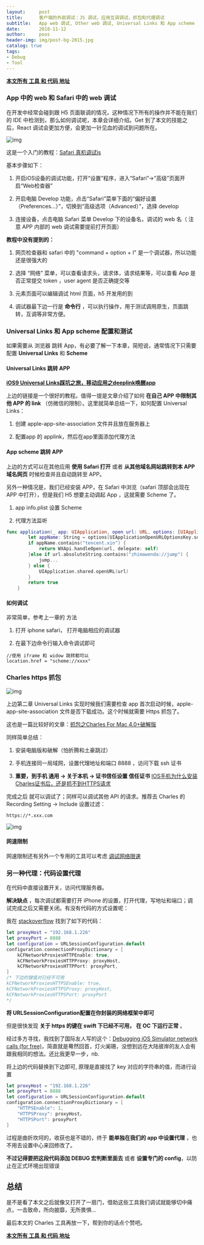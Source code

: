 ```yaml
---
layout:     post
title:      客户端的外部调试：JS 调试，应用互调调试，抓包和代理调试
subtitle:   App web 调试, Other web 调试, Universal Links 和 App scheme 配置和测试, Charles https 抓包 和 代码中设置 https Proxy
date:       2018-11-12
author:     poos
header-img: img/post-bg-2015.jpg
catalog: true
tags:
- Debug
- Tool
---
```


**[本文所有 工具 和 代码 地址](https://github.com/poos/BlogDemo)**

### App 中的 web 和 Safari 中的 web 调试

在开发中经常会碰到跟 H5 页面联调的情况，这种情况下所有的操作并不能在我们的 IDE 中检测到，那么如何调试呢，本章会详细介绍。Get 到了本文的技能之后，React 调试会更加方便，会更加一针见血的调试到问题所在。

![img](https://upload-images.jianshu.io/upload_images/2363263-9b5f0e4ce311e25b.jpg)

这是一个入门的教程：[Safari 真机调试js](https://www.jianshu.com/p/ed4b1bfb57dc)

基本步骤如下：

1. 开启iOS设备的调试功能，打开“设置”程序，进入“Safari”->“高级”页面开启“Web检查器”

2. 开启电脑 Develop 功能，点击“Safari”菜单下面的“偏好设置（Preferences...）”，切换到“高级选项（Advanced）”，选择 develop

3. 连接设备，点击电脑 Safari 菜单 Develop 下的设备名，调试的 web 名（ 注意 APP 内部的 web 调试需要提前打开页面）

**教程中没有提到的：**

1. 网页检查器和 safari 中的 "command + option + I" 是一个调试器，所以功能还是很强大的

2. 选择 “网络” 菜单，可以查看请求头，请求体，请求结果等，可以查看 App 是否正常提交 token ，user agent 是否正确提交等

3. 元素页面可以编辑调试 html 页面，h5 开发用的到

4. 调试器最下边一行是 **命令行** ，可以执行操作，用于测试调用原生，页面跳转，互调等非常方便。


### Universal Links 和 App scheme 配置和测试

如果需要从 浏览器 跳转 App，有必要了解一下本章，简短说，通常情况下只需要配置 **Universal Links** 和 **Scheme**

#### Universal Links 跳转 APP

**[iOS9 Universal Links踩坑之旅，移动应用之deeplink唤醒app](https://www.jianshu.com/p/77b530f0c67b)**

上边的链接是一个很好的教程。值得一提是文章介绍了如何 **在自己 APP 中限制其他 APP 的 link** （仿微信的限制）。这里就简单总结一下，如何配置 Universal Links：

1. 创建 apple-app-site-association 文件并且放在服务器上

2. 配置app 的 applink，然后在app里面添加代理方法

#### App scheme 跳转 APP

上边的方式可以在其他应用 **使用 Safari 打开** 或者 **从其他域名网站跳转到本 APP 域名网页** 时候检查并且自动跳转至 APP。

另外一种情况是，我们已经安装 APP，在 Safari 中浏览（safari 顶部会出现在 APP 中打开），但是我们 H5 想要主动调起 App ，这就需要 Scheme 了。

1. app info.plist 设置 Scheme

2. 代理方法监听

```swift
func application(_ app: UIApplication, open url: URL, options: [UIApplicationOpenURLOptionsKey: Any] = [:]) -> Bool {
        let appName: String = options[UIApplicationOpenURLOptionsKey.sourceApplication] as! String
        if appName.contains("tencent.xin") {
            return WXApi.handleOpen(url, delegate: self)
        }else if url.absoluteString.contains("zhimawenda://jump") {
            jump...
        } else {
            UIApplication.shared.openURL(url)
        }
        return true
    }
```

#### 如何调试

非常简单，参考上一章的 方法

1. 打开 iphone safari， 打开电脑相应的调试器

2. 在最下边命令行输入命令调试即可

```
//使用 iframe 和 widow 跳转都可以
location.href = "scheme://xxxx"
```

### Charles https 抓包

![img](https://upload-images.jianshu.io/upload_images/2469183-c422573ff7075723.png?imageMogr2/auto-orient/)

上边第二章 Universal Links 实现时候我们需要检查 app 首次启动时候，apple-app-site-association 文件是否下载成功。这个时候就需要 Https 抓包了。

这也是一篇比较好的文章：[抓包之Charles For Mac 4.0+破解版](https://www.jianshu.com/p/1c1023036a75)

同样简单总结：

1. 安装电脑版和破解（怕折腾和土豪跳过）

2. 手机连接同一局域网，设置代理地址和端口 8888 ，访问下载 ssh 证书

3. **重要，到手机 通用 -> 关于本机 -> 证书信任设置 信任证书** [IOS手机为什么安装Charles证书后，还是抓不到HTTPS请求](https://www.jianshu.com/p/3b26934fb839)

完成之后 就可以调试了；同样可以调试其他 API 的请求。推荐去 Charles 的 Recording Setting -> Include 设置过滤：

```
https://*.xxx.com
```

![img](https://img.yzcdn.cn/public_files/2018/04/18/1450c9728e75cbbe6f6532370cc36ecf.png)


#### 网速限制

网速限制还有另外一个专用的工具可以考虑 [调试网络限速](https://blog.csdn.net/zhai19931004/article/details/52127685)

### 另一种代理：代码设置代理

在代码中直接设置开关，访问代理服务器。

**解决缺点** ，每次调试都需要打开 iPhone 的设置，打开代理，写地址和端口；调试完成之后又需要关闭。有没有代码的方式设置呢：

我在 [stackoverflow](https://stackoverflow.com/questions/28101582/how-to-programmatically-add-a-proxy-to-an-nsurlsession/37466532) 找到了如下的代码：

```swift
let proxyHost = "192.168.1.226"
let proxyPort = 8888
let configuration = URLSessionConfiguration.default
configuration.connectionProxyDictionary = [
    kCFNetworkProxiesHTTPEnable: true,
    kCFNetworkProxiesHTTPProxy: proxyHost,
    kCFNetworkProxiesHTTPPort: proxyPort,
]
/* 下边的键值对已经不可用
kCFNetworkProxiesHTTPSEnable: true,
kCFNetworkProxiesHTTPSProxy: proxyHost,
kCFNetworkProxiesHTTPSPort: proxyPort
*/
```

**将 URLSessionConfiguration配置在你封装的网络框架中即可**

但是很快发现 **关于 https 的键在 swift 下已经不可用， 在 OC 下运行正常** 。

经过多方寻找，我找到了国际友人写的这个：[Debugging iOS Simulator network calls (for free)](https://up.smartrecruiters.com/debugging-ios-simulator-network-calls-for-free-b8e02a0c9bed)，简直就是蓦然回首，灯火阑珊，没想到远在大陆彼岸的友人会有跟我相同的想法。还比我更早一步，nb.

将上边的代码替换到下边即可, 原理是直接找了 key 对应的字符串的值，而进行设置

```swift
let proxyHost = "192.168.1.226"
let proxyPort = 8888
let configuration = URLSessionConfiguration.default
configuration.connectionProxyDictionary = [
    "HTTPSEnable": 1,
    "HTTPSProxy": proxyHost，
    "HTTPSPort": proxyPort
]
```
过程是曲折坎坷的，收获也是不错的，终于 **能单独在我们的 app 中设置代理** ，也不用去设置中心来回修改了。

**不过记得要把这段代码添加 DEBUG 宏判断里面去** 或者 **设置专门的 config**，以防止在正式环境出现错误


## 总结

是不是看了本文之后就像又打开了一扇门，借助这些工具我们调试就能够切中痛点，一击致命，所向披靡，无所畏惧...

最后本文的 Charles 工具再放一下，帮到你的话点个赞吧。

**[本文所有 工具 和 代码 地址](https://github.com/poos/BlogDemo)**
